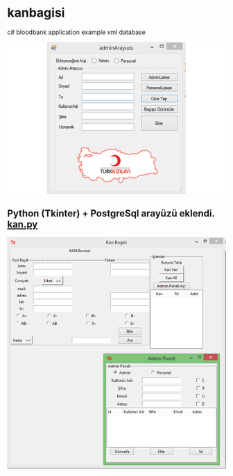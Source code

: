 # kanbagisi
c# bloodbank application example xml database

![alt text](https://github.com/mzuvin/kanbagisi/raw/master/kan.gif)

## Python (Tkinter) + PostgreSql arayüzü eklendi. [kan.py](https://github.com/mzuvin/kanbagisi/tree/master/Python "kodu görmek için tıklayın :D")

![alt text](https://github.com/mzuvin/kanbagisi/raw/master/Python/python_tkinter_example.PNG)

